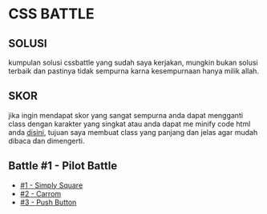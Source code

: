 # CSS BATTLE 

## SOLUSI
kumpulan solusi cssbattle yang sudah saya kerjakan, mungkin bukan solusi terbaik dan pastinya tidak sempurna karna kesempurnaan hanya milik allah.

## SKOR
jika ingin mendapat skor yang sangat sempurna anda dapat mengganti class dengan karakter yang singkat atau anda dapat me minify code html anda [disini](https://codebeautify.org/minify-html), tujuan saya membuat class yang panjang dan jelas agar mudah dibaca dan dimengerti.

## Battle #1 - Pilot Battle

- [#1 - Simply Square](./1-pilot-battle/1-simply-square.md)
- [#2 - Carrom](./1-pilot-battle/2-carrom.md)
- [#3 - Push Button](./1-pilot-battle/3-push-button.md)


